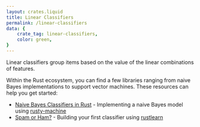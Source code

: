 ```yaml
---
layout: crates.liquid
title: Linear Classifiers
permalink: /linear-classifiers
data: {
    crate_tag: linear-classifiers,
    color: green,
}
---
```


Linear classifiers group items based on the value of the linear combinations of features.

Within the Rust ecosystem, you can find a few libraries ranging from naive Bayes implementations
to support vector machines. These resources can help you get started:

- [Naive Bayes Classifiers in Rust](http://athemathmo.github.io/2016/04/08/naive-bayes-rusty-machine.html) - Implementing a naive Bayes model using [rusty-machine](https://crates.io/crates/rusty-machine)
- [Spam or Ham?](https://github.com/rust-community/rustbridge/tree/master/workshops/src/machine_learning) - Building your first classifier using [rustlearn](https://crates.io/crates/rusty-machine)
